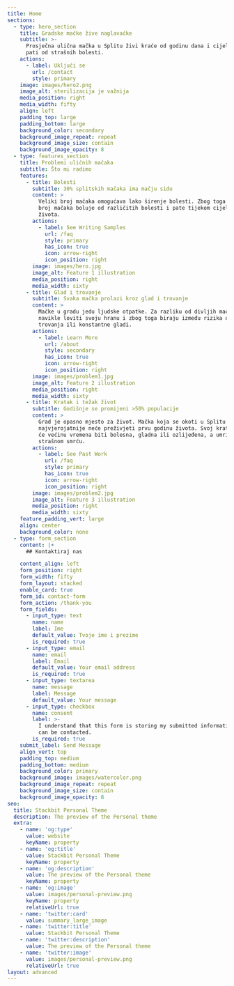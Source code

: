 ```yaml
---
title: Home
sections:
  - type: hero_section
    title: Gradske mačke žive naglavačke
    subtitle: >-
      Prosječna ulična mačka u Splitu živi kraće od godinu dana i cijeli život
      pati od strašnih bolesti.
    actions:
      - label: Uključi se
        url: /contact
        style: primary
    image: images/hero2.png
    image_alt: sterilizacija je važnija
    media_position: right
    media_width: fifty
    align: left
    padding_top: large
    padding_bottom: large
    background_color: secondary
    background_image_repeat: repeat
    background_image_size: contain
    background_image_opacity: 8
  - type: features_section
    title: Problemi uličnih mačaka
    subtitle: Što mi radimo
    features:
      - title: Bolesti
        subtitle: 30% splitskih mačaka ima mačju sidu
        content: >
          Veliki broj mačaka omogućava lako širenje bolesti. Zbog toga velik
          broj mačaka boluje od različitih bolesti i pate tijekom cijelog svog
          života.
        actions:
          - label: See Writing Samples
            url: /faq
            style: primary
            has_icon: true
            icon: arrow-right
            icon_position: right
        image: images/hero.jpg
        image_alt: Feature 1 illustration
        media_position: right
        media_width: sixty
      - title: Glad i trovanje
        subtitle: Svaka mačka prolazi kroz glad i trovanje
        content: >
          Mačke u gradu jedu ljudske otpatke. Za razliku od divljih mačaka, nisu
          navikle loviti svoju hranu i zbog toga biraju između rizika od
          trovanja ili konstantne gladi.
        actions:
          - label: Learn More
            url: /about
            style: secondary
            has_icon: true
            icon: arrow-right
            icon_position: right
        image: images/problem1.jpg
        image_alt: Feature 2 illustration
        media_position: right
        media_width: sixty
      - title: Kratak i težak život
        subtitle: Godišnje se promijeni >50% populacije
        content: >
          Grad je opasno mjesto za život. Mačka koja se okoti u Splitu
          najvjerojatnije neće preživjeti prvu godinu života. Svoj kratki život
          će većinu vremena biti bolesna, gladna ili ozlijeđena, a umrijet će
          strašnom smrću.
        actions:
          - label: See Past Work
            url: /faq
            style: primary
            has_icon: true
            icon: arrow-right
            icon_position: right
        image: images/problem2.jpg
        image_alt: Feature 3 illustration
        media_position: right
        media_width: sixty
    feature_padding_vert: large
    align: center
    background_color: none
  - type: form_section
    content: |+
      ## Kontaktiraj nas

    content_align: left
    form_position: right
    form_width: fifty
    form_layout: stacked
    enable_card: true
    form_id: contact-form
    form_action: /thank-you
    form_fields:
      - input_type: text
        name: name
        label: Ime
        default_value: Tvoje ime i prezime
        is_required: true
      - input_type: email
        name: email
        label: Email
        default_value: Your email address
        is_required: true
      - input_type: textarea
        name: message
        label: Message
        default_value: Your message
      - input_type: checkbox
        name: consent
        label: >-
          I understand that this form is storing my submitted information so I
          can be contacted.
        is_required: true
    submit_label: Send Message
    align_vert: top
    padding_top: medium
    padding_bottom: medium
    background_color: primary
    background_image: images/watercolor.png
    background_image_repeat: repeat
    background_image_size: contain
    background_image_opacity: 8
seo:
  title: Stackbit Personal Theme
  description: The preview of the Personal theme
  extra:
    - name: 'og:type'
      value: website
      keyName: property
    - name: 'og:title'
      value: Stackbit Personal Theme
      keyName: property
    - name: 'og:description'
      value: The preview of the Personal theme
      keyName: property
    - name: 'og:image'
      value: images/personal-preview.png
      keyName: property
      relativeUrl: true
    - name: 'twitter:card'
      value: summary_large_image
    - name: 'twitter:title'
      value: Stackbit Personal Theme
    - name: 'twitter:description'
      value: The preview of the Personal theme
    - name: 'twitter:image'
      value: images/personal-preview.png
      relativeUrl: true
layout: advanced
---
```

